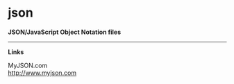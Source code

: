 # json
**JSON/JavaScript Object Notation files**

-----

**Links**

MyJSON.com  
http://www.myjson.com
